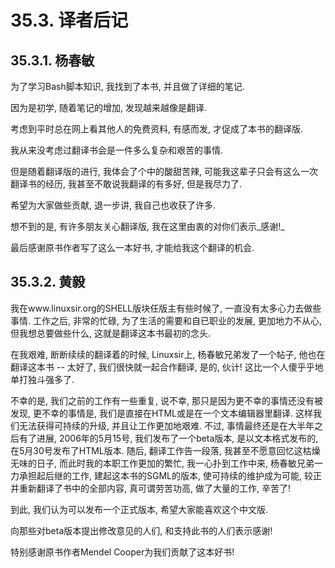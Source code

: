 # 35.3\. 译者后记

## <a name="TRANSLATOR1_ROJY_YANG">35.3.1\. 杨春敏</a>

为了学习Bash脚本知识, 我找到了本书, 并且做了详细的笔记.

因为是初学, 随着笔记的增加, 发现越来越像是翻译.

考虑到平时总在网上看其他人的免费资料, 有感而发, 才促成了本书的翻译版.

我从来没考虑过翻译书会是一件多么复杂和艰苦的事情.

但是随着翻译版的进行, 我体会了个中的酸甜苦辣, 可能我这辈子只会有这么一次翻译书的经历, 我甚至不敢说我翻译的有多好, 但是我尽力了.

希望为大家做些贡献, 退一步讲, 我自己也收获了许多.

想不到的是, 有许多朋友关心翻译版, 我在这里由衷的对你们表示_感谢!_

最后感谢原书作者写了这么一本好书, 才能给我这个翻译的机会.

## <a name="TRANSLATOR2_YI_HUANG">35.3.2\. 黄毅</a>

我在www.linuxsir.org的SHELL版块任版主有些时候了, 一直没有太多心力去做些事情. 工作之后, 非常的忙碌, 为了生活的需要和自已职业的发展, 更加地力不从心, 但我想总要做些什么, 这就是翻译这本书最初的念头.

在我艰难, 断断续续的翻译着的时候, Linuxsir上, 杨春敏兄弟发了一个帖子, 他也在翻译这本书 -- 太好了, 我们很快就一起合作翻译, 是的, 伙计! 这比一个人傻乎乎地单打独斗强多了.

不幸的是, 我们之前的工作有一些重复, 说不幸, 那只是因为更不幸的事情还没有被发现, 更不幸的事情是, 我们是直接在HTML或是在一个文本编辑器里翻译. 这样我们无法获得可持续的升级, 并且让工作更加地艰难. 不过, 事情最终还是在大半年之后有了进展, 2006年的5月15号, 我们发布了一个beta版本, 是以文本格式发布的, 在5月30号发布了HTML版本. 随后, 翻译工作告一段落, 我甚至不愿意回忆这枯燥无味的日子, 而此时我的本职工作更加的繁忙, 我一心扑到工作中来, 杨春敏兄弟一力承担起后继的工作, 建起这本书的SGML的版本, 使可持续的维护成为可能, 较正并重新翻译了书中的全部内容, 真可谓劳苦功高, 做了大量的工作, 辛苦了!

到此, 我们认为可以发布一个正式版本, 希望大家能喜欢这个中文版.

向那些对beta版本提出修改意见的人们, 和支持此书的人们表示感谢!

特别感谢原书作者Mendel Cooper为我们贡献了这本好书!